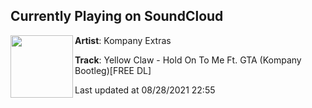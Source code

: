 ## Currently Playing on SoundCloud

[<img align="left" width="100" src="https://i1.sndcdn.com/artworks-000230854771-xlh9np-t500x500.jpg">](https://soundcloud.com/kompanyextras/yellow-claw-hold-on-to-me-ft-gta-kompany-bootleg)

**Artist**: Kompany Extras 

**Track**: Yellow Claw - Hold On To Me Ft. GTA (Kompany Bootleg)[FREE DL]

Last updated at 08/28/2021 22:55
